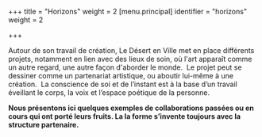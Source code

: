 +++
title = "Horizons"
weight = 2
[menu.principal]
identifier = "horizons"
weight = 2

+++


Autour de son travail de création, Le Désert en Ville met en place différents projets, notamment en lien avec des lieux de soin, où l'art apparaît comme un autre regard, une autre façon d'aborder le monde. 
Le projet peut se dessiner comme un partenariat artistique, ou aboutir lui-même à une création. 
La conscience de soi et de l’instant est à la base d’un travail éveillant le corps, la voix et l’espace poétique de la personne.

**Nous présentons ici quelques exemples de collaborations passées ou en cours qui ont porté leurs fruits. La la forme s’invente toujours avec la structure partenaire.**